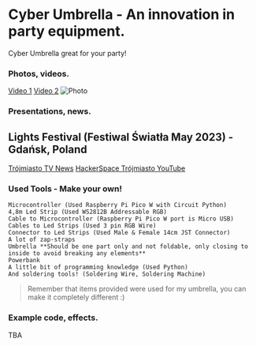 # Cyber Umbrella - An innovation in party equipment. 
Cyber Umbrella great for your party! 

### Photos, videos.
[Video 1](https://github.com/fgrabowski/cyberumbrella/assets/72566779/59702968-f367-4774-9fe6-33464fa09496)
[Video 2](https://github.com/fgrabowski/cyberumbrella/assets/72566779/4e4333f0-0db5-4a62-950f-924895a59df1)
![Photo](https://github.com/fgrabowski/cyberumbrella/assets/72566779/c8247152-24db-4af8-a1d7-1c1c65565b58)

### Presentations, news.
Lights Festival (Festiwal Światła May 2023) - Gdańsk, Poland
---
[Trójmiasto TV News](https://tv.trojmiasto.pl/Tlumy-ludzi-w-Hevelianum-Festiwal-Swiatla-Gdansk-14-05-2023-video-81699.html)
[HackerSpace Trójmiasto YouTube](https://www.youtube.com/watch?v=7nTFkTOR2SE)

### Used Tools - Make your own! 
```
Microcontroller (Used Raspberry Pi Pico W with Circuit Python)
4,8m Led Strip (Used WS2812B Addressable RGB)
Cable to Microcontroller (Raspberry Pi Pico W port is Micro USB)
Cables to Led Strips (Used 3 pin RGB Wire)
Connector to Led Strips (Used Male & Female 14cm JST Connector)
A lot of zap-straps 
Umbrella **Should be one part only and not foldable, only closing to inside to avoid breaking any elements**
Powerbank
A little bit of programming knowledge (Used Python) 
And soldering tools! (Soldering Wire, Soldering Machine)
```

> Remember that items provided were used for my umbrella, you can make it completely different :) 

### Example code, effects.
TBA
